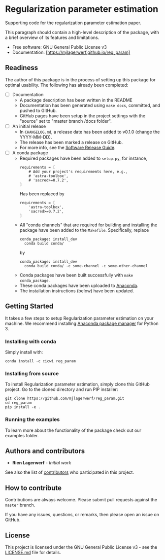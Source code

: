 # Regularization parameter estimation

Supporting code for the regularization parameter estimation paper.

This paragraph should contain a high-level description of the package, with a
brief overview of its features and limitations.


* Free software: GNU General Public License v3
* Documentation: [https://mjlagerwerf.github.io/reg_param]


## Readiness

The author of this package is in the process of setting up this
package for optimal usability. The following has already been completed:

- [ ] Documentation
    - A package description has been written in the README
    - Documentation has been generated using `make docs`, committed,
        and pushed to GitHub.
	- GitHub pages have been setup in the project settings
	  with the "source" set to "master branch /docs folder".
- [ ] An initial release
	- In `CHANGELOG.md`, a release date has been added to v0.1.0 (change the YYYY-MM-DD).
	- The release has been marked a release on GitHub.
	- For more info, see the [Software Release Guide](https://cicwi.github.io/software-guides/software-release-guide).
- [ ] A conda package
	- Required packages have been added to `setup.py`, for instance,
	  ```
	  requirements = [
          # Add your project's requirements here, e.g.,
          # 'astra-toolbox',
          # 'sacred>=0.7.2',
      ]
	  ```
	  Has been replaced by
	  ```
	  requirements = [
	      'astra-toolbox',
	      'sacred>=0.7.2',
      ]
      ```
	- All "conda channels" that are required for building and
      installing the package have been added to the
      `Makefile`. Specifically, replace
	  ```
      conda_package: install_dev
      	conda build conda/
      ```
	  by
	  ```
      conda_package: install_dev
      	conda build conda/ -c some-channel -c some-other-channel
      ```
    - Conda packages have been built successfully with `make conda_package`.
	- These conda packages have been uploaded to [Anaconda](https://anaconda.org).
	- The installation instructions (below) have been updated.

## Getting Started

It takes a few steps to setup Regularization parameter estimation on your
machine. We recommend installing
[Anaconda package manager](https://www.anaconda.com/download/) for
Python 3.

### Installing with conda

Simply install with:
```
conda install -c cicwi reg_param
```

### Installing from source

To install Regularization parameter estimation, simply clone this GitHub
project. Go to the cloned directory and run PIP installer:
```
git clone https://github.com/mjlagerwerf/reg_param.git
cd reg_param
pip install -e .
```

### Running the examples

To learn more about the functionality of the package check out our
examples folder.

## Authors and contributors

* **Rien Lagerwerf** - *Initial work*

See also the list of [contributors](https://github.com/mjlagerwerf/reg_param/contributors) who participated in this project.

## How to contribute

Contributions are always welcome. Please submit pull requests against the `master` branch.

If you have any issues, questions, or remarks, then please open an issue on GitHub.

## License

This project is licensed under the GNU General Public License v3 - see the [LICENSE.md](LICENSE.md) file for details.
